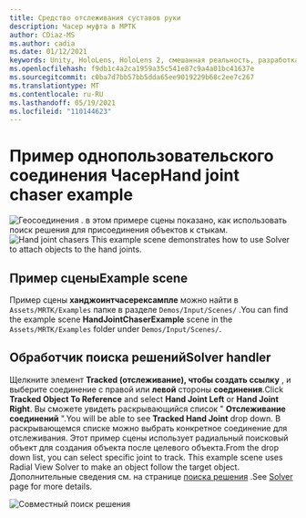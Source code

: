 ```yaml
---
title: Средство отслеживания суставов руки
description: Часер муфта в МРТК
author: CDiaz-MS
ms.author: cadia
ms.date: 01/12/2021
keywords: Unity, HoloLens, HoloLens 2, смешанная реальность, разработка, MRTK
ms.openlocfilehash: f9db1c4a2ca1959a35c541e87c9a4a01bc41637e
ms.sourcegitcommit: c0ba7d7bb57bb5dda65ee9019229b68c2ee7c267
ms.translationtype: MT
ms.contentlocale: ru-RU
ms.lasthandoff: 05/19/2021
ms.locfileid: "110144623"
---
```

# <a name="hand-joint-chaser-example"></a><span data-ttu-id="00ead-104">Пример однопользовательского соединения Часер</span><span class="sxs-lookup"><span data-stu-id="00ead-104">Hand joint chaser example</span></span>

<span data-ttu-id="00ead-105">![Геосоединения ](../images/hand-joint-chaser/MRTK_HandJointChaser_Main.jpg) . в этом примере сцены показано, как использовать поиск решения для присоединения объектов к стыкам.</span><span class="sxs-lookup"><span data-stu-id="00ead-105">![Hand joint chasers](../images/hand-joint-chaser/MRTK_HandJointChaser_Main.jpg) This example scene demonstrates how to use Solver to attach objects to the hand joints.</span></span>

## <a name="example-scene"></a><span data-ttu-id="00ead-106">Пример сцены</span><span class="sxs-lookup"><span data-stu-id="00ead-106">Example scene</span></span>

<span data-ttu-id="00ead-107">Пример сцены **ханджоинтчасерексампле** можно найти в `Assets/MRTK/Examples` папке в разделе `Demos/Input/Scenes/` .</span><span class="sxs-lookup"><span data-stu-id="00ead-107">You can find the example scene **HandJointChaserExample** scene in the `Assets/MRTK/Examples` folder under `Demos/Input/Scenes/`.</span></span>

## <a name="solver-handler"></a><span data-ttu-id="00ead-108">Обработчик поиска решений</span><span class="sxs-lookup"><span data-stu-id="00ead-108">Solver handler</span></span>

<span data-ttu-id="00ead-109">Щелкните элемент **Tracked (отслеживание), чтобы создать ссылку** , и выберите соединение с правой или **левой** стороны **соединения**.</span><span class="sxs-lookup"><span data-stu-id="00ead-109">Click **Tracked Object To Reference** and select **Hand Joint Left** or **Hand Joint Right**.</span></span> <span data-ttu-id="00ead-110">Вы сможете увидеть раскрывающийся список " **Отслеживание соединений** ".</span><span class="sxs-lookup"><span data-stu-id="00ead-110">You will be able to see **Tracked Hand Joint** drop down.</span></span> <span data-ttu-id="00ead-111">В раскрывающемся списке можно выбрать конкретное соединение для отслеживания. Этот пример сцены использует радиальный поисковый объект для создания объекта после целевого объекта.</span><span class="sxs-lookup"><span data-stu-id="00ead-111">From the drop down list, you can select specific joint to track. This example scene uses Radial View Solver to make an object follow the target object.</span></span> <span data-ttu-id="00ead-112">Дополнительные сведения см. на странице [поиска решения](../ux-building-blocks/solvers/solver.md) .</span><span class="sxs-lookup"><span data-stu-id="00ead-112">See [Solver](../ux-building-blocks/solvers/solver.md) page for more details.</span></span>

![Совместный поиск решения](../images/hand-joint-chaser/MRTK_Solver_HandJoint.jpg)
